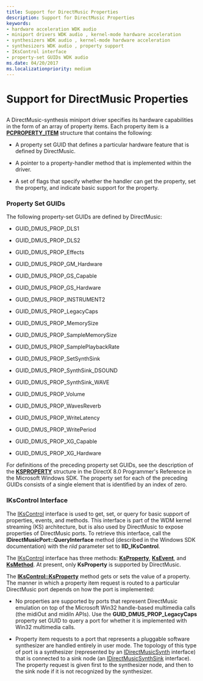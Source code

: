 ```yaml
---
title: Support for DirectMusic Properties
description: Support for DirectMusic Properties
keywords:
- hardware acceleration WDK audio
- miniport drivers WDK audio , kernel-mode hardware acceleration
- synthesizers WDK audio , kernel-mode hardware acceleration
- synthesizers WDK audio , property support
- IKsControl interface
- property-set GUIDs WDK audio
ms.date: 04/20/2017
ms.localizationpriority: medium
---
```


# Support for DirectMusic Properties


## <span id="support_for_directmusic_properties"></span><span id="SUPPORT_FOR_DIRECTMUSIC_PROPERTIES"></span>


A DirectMusic-synthesis miniport driver specifies its hardware capabilities in the form of an array of property items. Each property item is a [**PCPROPERTY\_ITEM**](/windows-hardware/drivers/ddi/portcls/ns-portcls-pcproperty_item) structure that contains the following:

-   A property set GUID that defines a particular hardware feature that is defined by DirectMusic.

-   A pointer to a property-handler method that is implemented within the driver.

-   A set of flags that specify whether the handler can get the property, set the property, and indicate basic support for the property.

### <span id="property_set_guids"></span><span id="PROPERTY_SET_GUIDS"></span>Property Set GUIDs

The following property-set GUIDs are defined by DirectMusic:

-   GUID\_DMUS\_PROP\_DLS1

-   GUID\_DMUS\_PROP\_DLS2

-   GUID\_DMUS\_PROP\_Effects

-   GUID\_DMUS\_PROP\_GM\_Hardware

-   GUID\_DMUS\_PROP\_GS\_Capable

-   GUID\_DMUS\_PROP\_GS\_Hardware

-   GUID\_DMUS\_PROP\_INSTRUMENT2

-   GUID\_DMUS\_PROP\_LegacyCaps

-   GUID\_DMUS\_PROP\_MemorySize

-   GUID\_DMUS\_PROP\_SampleMemorySize

-   GUID\_DMUS\_PROP\_SamplePlaybackRate

-   GUID\_DMUS\_PROP\_SetSynthSink

-   GUID\_DMUS\_PROP\_SynthSink\_DSOUND

-   GUID\_DMUS\_PROP\_SynthSink\_WAVE

-   GUID\_DMUS\_PROP\_Volume

-   GUID\_DMUS\_PROP\_WavesReverb

-   GUID\_DMUS\_PROP\_WriteLatency

-   GUID\_DMUS\_PROP\_WritePeriod

-   GUID\_DMUS\_PROP\_XG\_Capable

-   GUID\_DMUS\_PROP\_XG\_Hardware

For definitions of the preceding property set GUIDs, see the description of the [**KSPROPERTY**](../stream/ksproperty-structure.md) structure in the DirectX 8.0 Programmer's Reference in the Microsoft Windows SDK. The property set for each of the preceding GUIDs consists of a single element that is identified by an index of zero.

### <span id="ikscontrol_interface"></span><span id="IKSCONTROL_INTERFACE"></span>IKsControl Interface

The [IKsControl](/windows-hardware/drivers/ddi/ksproxy/nn-ksproxy-ikscontrol) interface is used to get, set, or query for basic support of properties, events, and methods. This interface is part of the WDM kernel streaming (KS) architecture, but is also used by DirectMusic to expose properties of DirectMusic ports. To retrieve this interface, call the **IDirectMusicPort::QueryInterface** method (described in the Windows SDK documentation) with the *riid* parameter set to **IID\_IKsControl**.

The [IKsControl](/windows-hardware/drivers/ddi/ksproxy/nn-ksproxy-ikscontrol) interface has three methods: [**KsProperty**](/windows-hardware/drivers/ddi/ksproxy/nf-ksproxy-ikscontrol-ksproperty), [**KsEvent**](/windows-hardware/drivers/ddi/ksproxy/nf-ksproxy-ikscontrol-ksevent), and [**KsMethod**](/windows-hardware/drivers/ddi/ksproxy/nf-ksproxy-ikscontrol-ksmethod). At present, only **KsProperty** is supported by DirectMusic.

The [**IKsControl::KsProperty**](/windows-hardware/drivers/ddi/ks/nf-ks-ikscontrol-ksproperty) method gets or sets the value of a property. The manner in which a property item request is routed to a particular DirectMusic port depends on how the port is implemented:

-   No properties are supported by ports that represent DirectMusic emulation on top of the Microsoft Win32 handle-based multimedia calls (the midiOut and midiIn APIs). Use the **GUID\_DMUS\_PROP\_LegacyCaps** property set GUID to query a port for whether it is implemented with Win32 multimedia calls.

-   Property item requests to a port that represents a pluggable software synthesizer are handled entirely in user mode. The topology of this type of port is a synthesizer (represented by an [IDirectMusicSynth](/windows/win32/api/dmusics/nn-dmusics-idirectmusicsynth) interface) that is connected to a sink node (an [IDirectMusicSynthSink](/windows/win32/api/dmusics/nn-dmusics-idirectmusicsynthsink) interface). The property request is given first to the synthesizer node, and then to the sink node if it is not recognized by the synthesizer.

